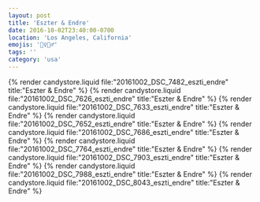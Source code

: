 ```yaml
---
layout: post
title: 'Eszter & Endre'
date: 2016-10-02T23:40:00-0700
location: 'Los Angeles, California'
emojis: '👰‍♀️🤵‍♂️'
tags: ''
category: 'usa'
---
```


{% render candystore.liquid file:"20161002_DSC_7482_eszti_endre" title:"Eszter & Endre" %}
{% render candystore.liquid file:"20161002_DSC_7626_eszti_endre" title:"Eszter & Endre" %}
{% render candystore.liquid file:"20161002_DSC_7633_eszti_endre" title:"Eszter & Endre" %}
{% render candystore.liquid file:"20161002_DSC_7652_eszti_endre" title:"Eszter & Endre" %}
{% render candystore.liquid file:"20161002_DSC_7686_eszti_endre" title:"Eszter & Endre" %}
{% render candystore.liquid file:"20161002_DSC_7764_eszti_endre" title:"Eszter & Endre" %}
{% render candystore.liquid file:"20161002_DSC_7903_eszti_endre" title:"Eszter & Endre" %}
{% render candystore.liquid file:"20161002_DSC_7988_eszti_endre" title:"Eszter & Endre" %}
{% render candystore.liquid file:"20161002_DSC_8043_eszti_endre" title:"Eszter & Endre" %}
